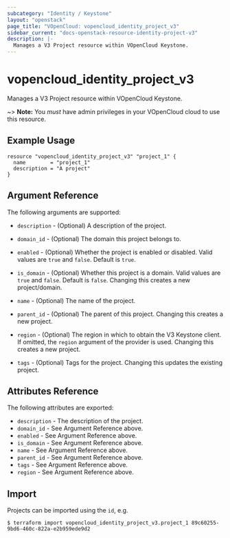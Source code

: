 ```yaml
---
subcategory: "Identity / Keystone"
layout: "openstack"
page_title: "VOpenCloud: vopencloud_identity_project_v3"
sidebar_current: "docs-openstack-resource-identity-project-v3"
description: |-
  Manages a V3 Project resource within VOpenCloud Keystone.
---
```


# vopencloud\_identity\_project\_v3

Manages a V3 Project resource within VOpenCloud Keystone.

~> **Note:** You _must_ have admin privileges in your VOpenCloud cloud to use
this resource.

## Example Usage

```hcl
resource "vopencloud_identity_project_v3" "project_1" {
  name        = "project_1"
  description = "A project"
}
```

## Argument Reference

The following arguments are supported:

* `description` - (Optional) A description of the project.

* `domain_id` - (Optional) The domain this project belongs to.

* `enabled` - (Optional) Whether the project is enabled or disabled. Valid
  values are `true` and `false`. Default is `true`.

* `is_domain` - (Optional) Whether this project is a domain. Valid values
  are `true` and `false`. Default is `false`. Changing this creates a new
  project/domain.

* `name` - (Optional) The name of the project.

* `parent_id` - (Optional) The parent of this project. Changing this creates
  a new project.

* `region` - (Optional) The region in which to obtain the V3 Keystone client.
    If omitted, the `region` argument of the provider is used. Changing this
    creates a new project.

* `tags` - (Optional) Tags for the project. Changing this updates the existing
    project.

## Attributes Reference

The following attributes are exported:

* `description` - The description of the project.
* `domain_id` - See Argument Reference above.
* `enabled` - See Argument Reference above.
* `is_domain` - See Argument Reference above.
* `name` - See Argument Reference above.
* `parent_id` - See Argument Reference above.
* `tags` - See Argument Reference above.
* `region` - See Argument Reference above.

## Import

Projects can be imported using the `id`, e.g.

```
$ terraform import vopencloud_identity_project_v3.project_1 89c60255-9bd6-460c-822a-e2b959ede9d2
```
